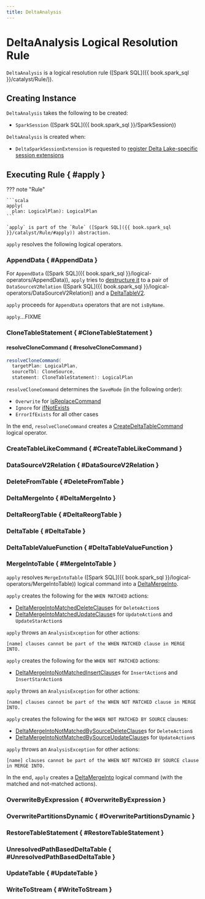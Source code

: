```yaml
---
title: DeltaAnalysis
---
```


# DeltaAnalysis Logical Resolution Rule

`DeltaAnalysis` is a logical resolution rule ([Spark SQL]({{ book.spark_sql }}/catalyst/Rule/)).

## Creating Instance

`DeltaAnalysis` takes the following to be created:

* <span id="session"> `SparkSession` ([Spark SQL]({{ book.spark_sql }}/SparkSession))

`DeltaAnalysis` is created when:

* `DeltaSparkSessionExtension` is requested to [register Delta Lake-specific session extensions](DeltaSparkSessionExtension.md)

## Executing Rule { #apply }

??? note "Rule"

    ```scala
    apply(
      plan: LogicalPlan): LogicalPlan
    ```

    `apply` is part of the `Rule` ([Spark SQL]({{ book.spark_sql }}/catalyst/Rule/#apply)) abstraction.

`apply` resolves the following logical operators.

### <span id="AppendDelta"> AppendData { #AppendData }

For `AppendData` ([Spark SQL]({{ book.spark_sql }}/logical-operators/AppendData)), `apply` tries to [destructure it](AppendDelta.md#unapply) to a pair of `DataSourceV2Relation` ([Spark SQL]({{ book.spark_sql }}/logical-operators/DataSourceV2Relation)) and a [DeltaTableV2](DeltaTableV2.md).

`apply` proceeds for `AppendData` operators that are not `isByName`.

`apply`...FIXME

### CloneTableStatement { #CloneTableStatement }

#### resolveCloneCommand { #resolveCloneCommand }

```scala
resolveCloneCommand(
  targetPlan: LogicalPlan,
  sourceTbl: CloneSource,
  statement: CloneTableStatement): LogicalPlan
```

`resolveCloneCommand` determines the `SaveMode` (in the following order):

* `Overwrite` for [isReplaceCommand](commands/clone/CloneTableStatement.md#isReplaceCommand)
* `Ignore` for [ifNotExists](commands/clone/CloneTableStatement.md#ifNotExists)
* `ErrorIfExists` for all other cases

In the end, `resolveCloneCommand` creates a [CreateDeltaTableCommand](commands/create-table/CreateDeltaTableCommand.md) logical operator.

### CreateTableLikeCommand { #CreateTableLikeCommand }

### DataSourceV2Relation { #DataSourceV2Relation }

### DeleteFromTable { #DeleteFromTable }

### DeltaMergeInto { #DeltaMergeInto }

### DeltaReorgTable { #DeltaReorgTable }

### DeltaTable { #DeltaTable }

### DeltaTableValueFunction { #DeltaTableValueFunction }

### MergeIntoTable { #MergeIntoTable }

`apply` resolves `MergeIntoTable` ([Spark SQL]({{ book.spark_sql }}/logical-operators/MergeIntoTable)) logical command into a [DeltaMergeInto](commands/merge/DeltaMergeInto.md).

`apply` creates the following for the `WHEN MATCHED` actions:

* [DeltaMergeIntoMatchedDeleteClause](commands/merge/DeltaMergeIntoMatchedDeleteClause.md)s for `DeleteAction`s
* [DeltaMergeIntoMatchedUpdateClause](commands/merge/DeltaMergeIntoMatchedUpdateClause.md)s for `UpdateAction`s and `UpdateStarAction`s

`apply` throws an `AnalysisException` for other actions:

```text
[name] clauses cannot be part of the WHEN MATCHED clause in MERGE INTO.
```

`apply` creates the following for the `WHEN NOT MATCHED` actions:

* [DeltaMergeIntoNotMatchedInsertClause](commands/merge/DeltaMergeIntoNotMatchedInsertClause.md)s for `InsertAction`s and `InsertStarAction`s

`apply` throws an `AnalysisException` for other actions:

```text
[name] clauses cannot be part of the WHEN NOT MATCHED clause in MERGE INTO.
```

`apply` creates the following for the `WHEN NOT MATCHED BY SOURCE` clauses:

* [DeltaMergeIntoNotMatchedBySourceDeleteClause](commands/merge/DeltaMergeIntoNotMatchedBySourceDeleteClause.md)s for `DeleteAction`s
* [DeltaMergeIntoNotMatchedBySourceUpdateClause](commands/merge/DeltaMergeIntoNotMatchedBySourceUpdateClause.md)s for `UpdateAction`s

`apply` throws an `AnalysisException` for other actions:

```text
[name] clauses cannot be part of the WHEN NOT MATCHED BY SOURCE clause in MERGE INTO.
```

In the end, `apply` creates a [DeltaMergeInto](commands/merge/DeltaMergeInto.md#apply) logical command (with the matched and not-matched actions).

### <span id="OverwriteDelta"> OverwriteByExpression { #OverwriteByExpression }

### <span id="DynamicPartitionOverwriteDelta"> OverwritePartitionsDynamic { #OverwritePartitionsDynamic }

### RestoreTableStatement { #RestoreTableStatement }

### UnresolvedPathBasedDeltaTable { #UnresolvedPathBasedDeltaTable }

### UpdateTable { #UpdateTable }

### WriteToStream { #WriteToStream }
